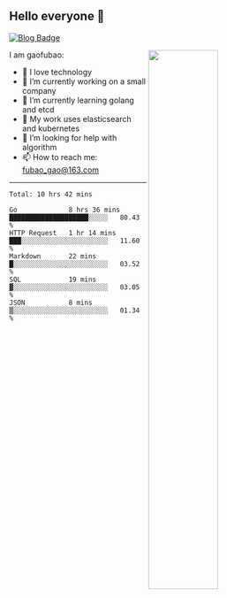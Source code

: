 ## Hello everyone 👋

[![Blog Badge](https://img.shields.io/badge/blog-60k+%20pageview-brightgreen)](https://www.jianshu.com/u/d777ec56a358)

<img align="right" width="50%" src="https://github-readme-stats.vercel.app/api?username=gaofubao&theme=onedark">

I am gaofubao:

- 🔭 I love technology
- 🌱 I’m currently working on a small company
- 👯 I’m currently learning golang and etcd
- 💬 My work uses elasticsearch and kubernetes
- 🤔 I’m looking for help with algorithm
- 📫 How to reach me: fubao_gao@163.com

---


<!--START_SECTION:waka-->
```text
Total: 10 hrs 42 mins

Go             8 hrs 36 mins   ████████████████████░░░░░   80.43 % 
HTTP Request   1 hr 14 mins    ███░░░░░░░░░░░░░░░░░░░░░░   11.60 % 
Markdown       22 mins         █░░░░░░░░░░░░░░░░░░░░░░░░   03.52 % 
SQL            19 mins         ▓░░░░░░░░░░░░░░░░░░░░░░░░   03.05 % 
JSON           8 mins          ▒░░░░░░░░░░░░░░░░░░░░░░░░   01.34 % 
```
<!--END_SECTION:waka-->
